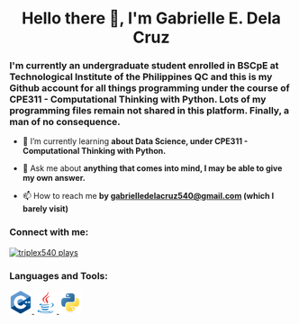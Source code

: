 <h1 align="center">Hello there 👋, I'm Gabrielle E. Dela Cruz</h1>
<h3 align="left">I'm currently an undergraduate student enrolled in BSCpE at Technological Institute of the Philippines QC and this is my Github account for all things programming under the course of CPE311 - Computational Thinking with Python. Lots of my programming files remain not shared in this platform. Finally, a man of no consequence. </h3>

- 🌱 I’m currently learning **about Data Science, under CPE311 - Computational Thinking with Python.**

- 💬 Ask me about **anything that comes into mind, I may be able to give my own answer.**

- 📫 How to reach me **by gabrielledelacruz540@gmail.com (which I barely visit)**

<h3 align="left">Connect with me:</h3>
<p align="left">
<a href="https://www.youtube.com/c/triplex540 plays" target="blank"><img align="center" src="https://raw.githubusercontent.com/rahuldkjain/github-profile-readme-generator/master/src/images/icons/Social/youtube.svg" alt="triplex540 plays" height="30" width="40" /></a>
</p>

<h3 align="left">Languages and Tools:</h3>
<p align="left"> <a href="https://www.w3schools.com/cpp/" target="_blank" rel="noreferrer"> <img src="https://raw.githubusercontent.com/devicons/devicon/master/icons/cplusplus/cplusplus-original.svg" alt="cplusplus" width="40" height="40"/> </a> <a href="https://www.java.com" target="_blank" rel="noreferrer"> <img src="https://raw.githubusercontent.com/devicons/devicon/master/icons/java/java-original.svg" alt="java" width="40" height="40"/> </a> <a href="https://www.python.org" target="_blank" rel="noreferrer"> <img src="https://raw.githubusercontent.com/devicons/devicon/master/icons/python/python-original.svg" alt="python" width="40" height="40"/> </a> </p>
